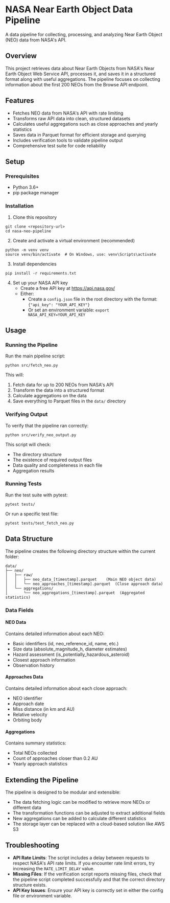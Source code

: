 # NASA Near Earth Object Data Pipeline

A data pipeline for collecting, processing, and analyzing Near Earth Object (NEO) data from NASA's API.

## Overview

This project retrieves data about Near Earth Objects from NASA's Near Earth Object Web Service API, processes it, and saves it in a structured format along with useful aggregations. The pipeline focuses on collecting information about the first 200 NEOs from the Browse API endpoint.

## Features

- Fetches NEO data from NASA's API with rate limiting
- Transforms raw API data into clean, structured datasets
- Calculates useful aggregations such as close approaches and yearly statistics
- Saves data in Parquet format for efficient storage and querying
- Includes verification tools to validate pipeline output
- Comprehensive test suite for code reliability

## Setup

### Prerequisites

- Python 3.6+
- pip package manager

### Installation

1. Clone this repository
```
git clone <repository-url>
cd nasa-neo-pipeline
```

2. Create and activate a virtual environment (recommended)
```
python -m venv venv
source venv/bin/activate  # On Windows, use: venv\Scripts\activate
```

3. Install dependencies
```
pip install -r requirements.txt
```

4. Set up your NASA API key
   - Create a free API key at https://api.nasa.gov/
   - Either:
     - Create a `config.json` file in the root directory with the format: `{"api_key": "YOUR_API_KEY"}`
     - Or set an environment variable: `export NASA_API_KEY=YOUR_API_KEY`

## Usage

### Running the Pipeline

Run the main pipeline script:
```
python src/fetch_neo.py
```

This will:
1. Fetch data for up to 200 NEOs from NASA's API
2. Transform the data into a structured format
3. Calculate aggregations on the data
4. Save everything to Parquet files in the `data/` directory

### Verifying Output

To verify that the pipeline ran correctly:
```
python src/verify_neo_output.py
```

This script will check:
- The directory structure
- The existence of required output files
- Data quality and completeness in each file
- Aggregation results

### Running Tests

Run the test suite with pytest:
```
pytest tests/
```

Or run a specific test file:
```
pytest tests/test_fetch_neo.py
```

## Data Structure

The pipeline creates the following directory structure within the current folder:

```
data/
├── neo/
│   ├── raw/
│   │   ├── neo_data_[timestamp].parquet    (Main NEO object data)
│   │   └── neo_approaches_[timestamp].parquet  (Close approach data)
│   └── aggregations/
│       └── neo_aggregations_[timestamp].parquet  (Aggregated statistics)
```

### Data Fields

#### NEO Data
Contains detailed information about each NEO:
- Basic identifiers (id, neo_reference_id, name, etc.)
- Size data (absolute_magnitude_h, diameter estimates)
- Hazard assessment (is_potentially_hazardous_asteroid)
- Closest approach information
- Observation history

#### Approaches Data
Contains detailed information about each close approach:
- NEO identifier
- Approach date
- Miss distance (in km and AU)
- Relative velocity
- Orbiting body

#### Aggregations
Contains summary statistics:
- Total NEOs collected
- Count of approaches closer than 0.2 AU
- Yearly approach statistics

## Extending the Pipeline

The pipeline is designed to be modular and extensible:

- The data fetching logic can be modified to retrieve more NEOs or different data
- The transformation functions can be adjusted to extract additional fields
- New aggregations can be added to calculate different statistics
- The storage layer can be replaced with a cloud-based solution like AWS S3

## Troubleshooting

- **API Rate Limits**: The script includes a delay between requests to respect NASA's API rate limits. If you encounter rate limit errors, try increasing the `RATE_LIMIT_DELAY` value.
- **Missing Files**: If the verification script reports missing files, check that the pipeline script completed successfully and that the correct directory structure exists.
- **API Key Issues**: Ensure your API key is correctly set in either the config file or environment variable.


